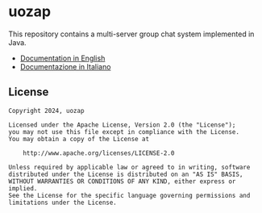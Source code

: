 # uozap

This repository contains a multi-server group chat system implemented in Java.

- [Documentation in English](docs/en/README.md)
- [Documentazione in Italiano](docs/it/README.md)


## License

```
Copyright 2024, uozap

Licensed under the Apache License, Version 2.0 (the "License");
you may not use this file except in compliance with the License.
You may obtain a copy of the License at

    http://www.apache.org/licenses/LICENSE-2.0

Unless required by applicable law or agreed to in writing, software
distributed under the License is distributed on an "AS IS" BASIS,
WITHOUT WARRANTIES OR CONDITIONS OF ANY KIND, either express or implied.
See the License for the specific language governing permissions and
limitations under the License.
```

